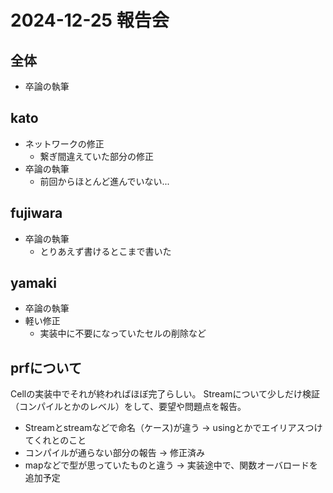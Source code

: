 # 2024-12-25 報告会

## 全体

- 卒論の執筆

## kato

- ネットワークの修正
  - 繋ぎ間違えていた部分の修正
- 卒論の執筆
  - 前回からほとんど進んでいない...

## fujiwara

- 卒論の執筆
  - とりあえず書けるとこまで書いた

## yamaki

- 卒論の執筆
- 軽い修正
  - 実装中に不要になっていたセルの削除など

## prfについて

Cellの実装中でそれが終わればほぼ完了らしい。
Streamについて少しだけ検証（コンパイルとかのレベル）をして、要望や問題点を報告。

- Streamとstreamなどで命名（ケース)が違う → usingとかでエイリアスつけてくれとのこと
- コンパイルが通らない部分の報告 → 修正済み
- mapなどで型が思っていたものと違う → 実装途中で、関数オーバロードを追加予定
